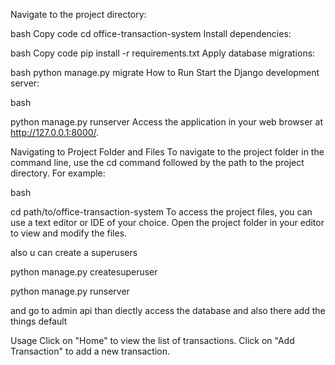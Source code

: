 Navigate to the project directory:

bash
Copy code
cd office-transaction-system
Install dependencies:

bash
Copy code
pip install -r requirements.txt
Apply database migrations:

bash
python manage.py migrate
How to Run
Start the Django development server:

bash

python manage.py runserver
Access the application in your web browser at http://127.0.0.1:8000/.

Navigating to Project Folder and Files
To navigate to the project folder in the command line, use the cd command followed by the path to the project directory. For example:

bash

cd path/to/office-transaction-system
To access the project files, you can use a text editor or IDE of your choice. Open the project folder in your editor to view and modify the files.


also u can create a superusers


python manage.py createsuperuser


python manage.py runserver

and go to admin api than diectly access the database and also there add the things default

Usage
Click on "Home" to view the list of transactions.
Click on "Add Transaction" to add a new transaction.
